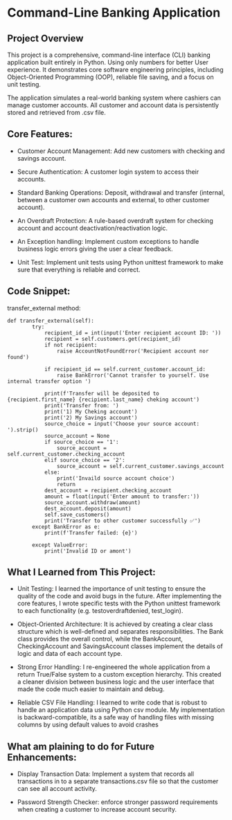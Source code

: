 # Command-Line Banking Application

## Project Overview

This project is a comprehensive, command-line interface (CLI) banking application built entirely in Python. Using only numbers for better User experience. It demonstrates core software engineering principles, including Object-Oriented Programming (OOP), reliable file saving, and a focus on unit testing.

The application simulates a real-world banking system where cashiers can manage customer accounts. All customer and account data is persistently stored and retrieved from .csv file.

## Core Features:

- Customer Account Management: Add new customers with checking and savings account.

- Secure Authentication: A customer login system to access their accounts.

- Standard Banking Operations: Deposit, withdrawal and transfer (internal, between a customer own accounts and external, to other customer account).

- An Overdraft Protection: A rule-based overdraft system for checking account and account deactivation/reactivation logic.

- An Exception handling: Implement custom exceptions to handle business logic errors giving the user a clear feedback.

- Unit Test: Implement  unit tests using Python unittest framework to make sure that everything is reliable and correct.



## Code Snippet: 
transfer_external method:
```
def transfer_external(self):
        try:
            recipient_id = int(input('Enter recipient account ID: ')) 
            recipient = self.customers.get(recipient_id)  
            if not recipient:
                raise AccountNotFoundError('Recipient account nor found')
                
            if recipient_id == self.current_customer.account_id:
                raise BankError('Cannot transfer to yourself. Use internal transfer option ')
                
            print(f'Transfer will be deposited to {recipient.first_name} {recipient.last_name} cheking account')
            print('Transfer from: ')
            print('1) My Cheking account')
            print('2) My Savings account')
            source_choice = input('Choose your source account: ').strip()
            source_account = None
            if source_choice == '1':
                source_account = self.current_customer.checking_account
            elif source_choice == '2':
                source_account = self.current_customer.savings_account
            else:
                print('Invaild source account choice')
                return
            dest_account = recipient.checking_account
            amount = float(input('Enter amount to transfer:'))
            source_account.withdraw(amount)
            dest_account.deposit(amount)
            self.save_customers()
            print('Transfer to other customer successfully ✅')
        except BankError as e:
            print(f'Transfer failed: {e}')     
                
        except ValueError:
            print('Invalid ID or amont')
```
  

## What I Learned from This Project:

- Unit Testing: I learned the importance of unit testing to ensure the quality of the code and avoid bugs in the future. 
After implementing the core features, I wrote specific tests with the Python unittest framework to each functionality (e.g. testoverdraftdenied, test_login).

- Object-Oriented Architecture: It is achieved by creating a clear class structure which is well-defined and separates responsibilities. The Bank class provides the overall control, while the BankAccount, CheckingAccount and SavingsAccount classes implement the details of logic and data of each account type.

- Strong Error Handling: I re-engineered the whole application from a return True/False system to a custom exception hierarchy. This created a cleaner division between business logic and the user interface that made the code much easier to maintain and debug. 

- Reliable CSV File Handling: I learned to write code that is robust to handle an application data using Python csv module. My implementation is backward-compatible, its a safe way of handling files with missing columns by using default values to avoid crashes


## What am plaining to do for Future Enhancements:

- Display Transaction Data: Implement a system that records all transactions in to a separate transactions.csv file so that the customer can see all account activity.

- Password Strength Checker: enforce stronger password requirements when creating a customer to increase account security.




